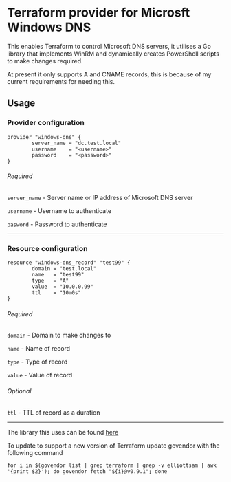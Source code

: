 # Terraform provider for Microsft Windows DNS

This enables Terraform to control Microsoft DNS servers, it utilises a Go library that implements WinRM and 
dynamically creates PowerShell scripts to make changes required.

At present it only supports A and CNAME records, this is because of my current requirements for needing this.


## Usage
### Provider configuration
```
provider "windows-dns" {
        server_name = "dc.test.local"
        username    = "<username>"
        password    = "<password>"
}
```
###### Required
`server_name` - Server name or IP address of Microsoft DNS server

`username` - Username to authenticate
 
`pasword` - Password to authenticate

------
### Resource configuration
```
resource "windows-dns_record" "test99" {
        domain = "test.local"
        name   = "test99"
        type   = "A"
        value  = "10.0.0.99"
        ttl    = "10m0s"
}
```
###### Required
`domain` - Domain to make changes to

`name` - Name of record

`type` - Type of record

`value` - Value of record

###### Optional
`ttl` - TTL of record as a duration

----

The library this uses can be found [here][1]

[1]: https://github.com/elliottsam/winrm-dns-client

To update to support a new version of Terraform update govendor with the following command
```
for i in $(govendor list | grep terraform | grep -v elliottsam | awk '{print $2}'); do govendor fetch "${i}@v0.9.1"; done
```